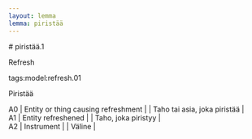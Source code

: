 ```yaml
---
layout: lemma
lemma: piristää
---
```


<div class="sense">
# <span class="sensename">piristää.1</span>

<span class="description">Refresh</span>

tags:model:refresh.01

<span class="description">Piristää</span>

A0 | Entity or thing causing refreshment |   | Taho tai asia, joka piristää |  
A1 | Entity refreshened |   | Taho, joka piristyy |  
A2 | Instrument |   | Väline |  

</div>

